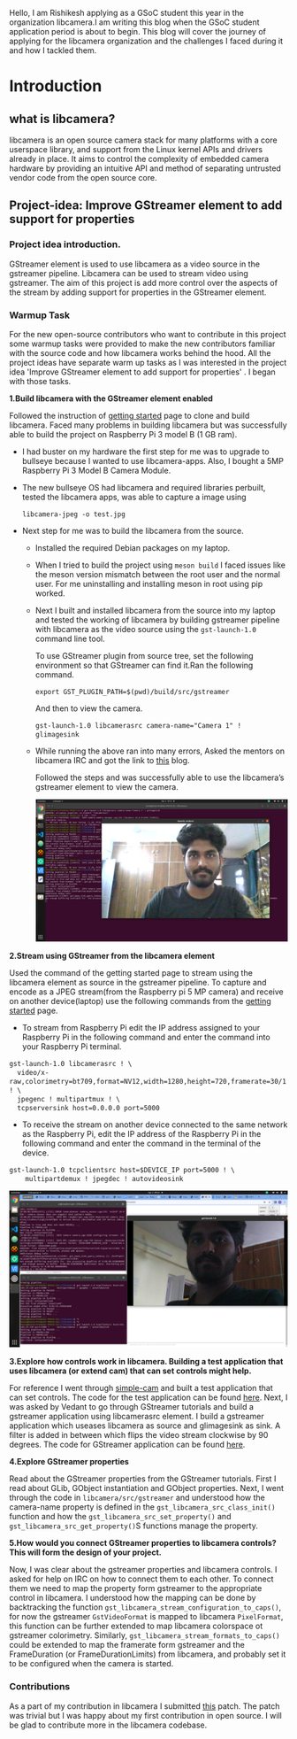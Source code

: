 
Hello, I am Rishikesh applying as a GSoC student this year in the organization libcamera.I am writing this blog when the GSoC student application period is about to begin. This blog will cover the journey of applying for the libcamera organization and the challenges I faced during it and how I tackled them.


# **Introduction**

## what is libcamera?
 libcamera is an open source camera stack for many platforms with a core userspace library, and support from the Linux kernel APIs and drivers already in place. It aims to control the complexity of embedded camera hardware by providing an intuitive API and method of separating untrusted vendor code from the open source core.



## **Project-idea: Improve GStreamer element to add support for properties**

### **Project idea introduction.**

GStreamer element is used to use libcamera as a video source in the gstreamer pipeline. Libcamera can be used to stream video using gstreamer. The aim of this project is add more control over the aspects of the stream by adding support for properties in the GStreamer element.

### **Warmup Task**

For the new open-source contributors who want to contribute in this project some warmup tasks were provided to make the new contributors familiar with the source code and how libcamera works behind the hood. All the project ideas have separate warm up tasks as I was interested in the project idea 'Improve GStreamer element to add support for properties' . I began with those tasks.

**1.Build libcamera with the GStreamer element enabled**

Followed the instruction of [getting started](https://libcamera.org/getting-started.html) page to clone and build libcamera. Faced many problems in building libcamera but was successfully able to build the project on Raspberry Pi 3 model B (1 GB ram).

* I had buster on my hardware the first step for me was to upgrade to bullseye because I wanted to use libcamera-apps. Also, I bought a 5MP Raspberry Pi 3 Model B Camera Module.
* The new bullseye OS had libcamera and required libraries perbuilt, tested the libcamera apps, was able to capture a image using 

    ```
    libcamera-jpeg -o test.jpg
    ```

 
 * Next step for me was to build the libcamera from the source. 
    * Installed the required Debian packages on my laptop.
    * When I tried to build the project using `meson build` I faced issues like the meson version mismatch between the root user and the normal user. For me uninstalling and installing meson in root using pip worked.
    * Next I built and installed libcamera from the source into my laptop and tested the working of libcamera by building gstreamer pipeline with libcamera as the video source using the `gst-launch-1.0` command line tool.

        To use GStreamer plugin from source tree, set the following environment so that GStreamer can find it.Ran the following command.
        ```
        export GST_PLUGIN_PATH=$(pwd)/build/src/gstreamer
        ```

        And then to view the camera.

       ```
       gst-launch-1.0 libcamerasrc camera-name="Camera 1" ! glimagesink
       ```
    * While running the above ran into many errors, Asked the mentors on libcamera IRC and got the link to [this](https://ve0x10.in/blog/2021/libcamera-log/) blog.

        Followed the steps and was successfully able to use the libcamera’s gstreamer 
        element to view the camera.

        ![test_img_one](./assets/test_img_one.png "test_img_one")

**2.Stream using GStreamer from the libcamera element**

   Used the command of the getting started page to stream using the libcamera element as source in the gstreamer pipeline. To capture and encode as a JPEG stream(from the Raspberry pi 5 MP camera) and receive on another device(laptop) use the following commands from the [getting started](https://libcamera.org/getting-started.html) page.

   * To stream from Raspberry Pi edit the IP address assigned to your Raspberry Pi in the following command and enter the command into your Raspberry Pi terminal.

   ```
  gst-launch-1.0 libcamerasrc ! \
     video/x-raw,colorimetry=bt709,format=NV12,width=1280,height=720,framerate=30/1 ! \
     jpegenc ! multipartmux ! \
     tcpserversink host=0.0.0.0 port=5000
  ```

  *  To receive the stream on another device connected to the same network as the Raspberry Pi, edit the IP address of the Raspberry Pi in the following command and enter the command in the terminal of the device.

  ```
  gst-launch-1.0 tcpclientsrc host=$DEVICE_IP port=5000 ! \
      multipartdemux ! jpegdec ! autovideosink
  ```

   ![test_img_two](./assets/test_img_two.png "test_img_two")

**3.Explore how controls work in libcamera. Building a test application that uses libcamera (or extend cam) that can set controls might help.**

   For reference I went through [simple-cam](https://git.libcamera.org/libcamera/simple-cam.git/tree/simple-cam.cpp) and built a test application that can set controls. The code for the test application can be found [here](https://github.com/RISHI27-dot/GSoC_2022/tree/master/libcamera_test_application_with_controls). 
   Next, I was asked by Vedant to go through GStreamer tutorials and build a gstreamer application using libcamerasrc element. I build a gstreamer application which useases libcamera as source and glimagesink as sink. A filter is added in between which flips the video stream clockwise by 90 degrees. The code for GStreamer application can be found [here](https://github.com/RISHI27-dot/GSoC_2022/tree/master/gstreamer/libcamera_gstreamer_example).


**4.Explore GStreamer properties**

   Read about the GStreamer properties from the GStreamer tutorials.
   First I read about GLib, GObject instantiation and GObject properties.
   Next, I went through the code in `libcamera/src/gstreamer` and understood how the camera-name property is defined in the `gst_libcamera_src_class_init()` function and how the `gst_libcamera_src_set_property()` and `gst_libcamera_src_get_property()`S functions manage the property.

**5.How would you connect GStreamer properties to libcamera controls? This will form the design of your project.**

   Now, I was clear about the gstreamer properties and libcamera controls. I asked for help on IRC on how to connect them to each other. To connect them we need to map the property form gstreamer to the appropriate control in libcamera. I understood how the mapping can be done by backtracking the function `gst_libcamera_stream_configuration_to_caps()`, for now the gstreamer `GstVideoFormat` is mapped to libcamera `PixelFormat`, this function can be further extended to map libcamera colorspace ot gstreamer colorimetry. Similarly, `gst_libcamera_stream_formats_to_caps()` could be extended to map the framerate form gstreamer and the FrameDuration (or FrameDurationLimits) from libcamera, and probably set it to be configured when the camera is started.

### **Contributions**

   As a part of my contribution in libcamera I submitted [this](https://git.libcamera.org/libcamera/libcamera.git/commit/?id=dd8b1723ac56580600ada71d670d5c01ce9eedf7) patch. The patch was trivial but I was happy about my first contribution in open source. I will be glad to contribute more in the libcamera codebase.
